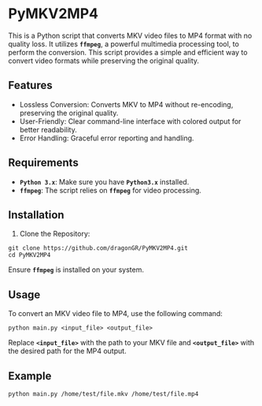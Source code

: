 # PyMKV2MP4

This is a Python script that converts MKV video files to MP4 format with no quality loss.
It utilizes **``ffmpeg``**, a powerful multimedia processing tool, to perform the conversion.
This script provides a simple and efficient way to convert video formats while preserving the original quality.

## Features
- Lossless Conversion: Converts MKV to MP4 without re-encoding, preserving the original quality.
- User-Friendly: Clear command-line interface with colored output for better readability.
- Error Handling: Graceful error reporting and handling.

## Requirements
- **``Python 3.x``**: Make sure you have **``Python3.x``** installed.
- **``ffmpeg``**: The script relies on **``ffmpeg``** for video processing.    

## Installation
1. Clone the Repository:
```shell
git clone https://github.com/dragonGR/PyMKV2MP4.git
cd PyMKV2MP4
```
Ensure **``ffmpeg``** is installed on your system.

## Usage
To convert an MKV video file to MP4, use the following command:
```shell
python main.py <input_file> <output_file>
```

Replace **``<input_file>``** with the path to your MKV file and **``<output_file>``** with the desired path for the MP4 output.

## Example
```shell
python main.py /home/test/file.mkv /home/test/file.mp4
```
